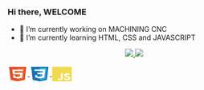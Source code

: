 ### Hi there, WELCOME




- 🔭 I’m currently working on MACHINING CNC
- 🌱 I’m currently learning HTML, CSS and JAVASCRIPT
<div align="center">
  <a href="https://github.com/thierry-chatauan">
  <img height="150em" src="https://github-readme-stats.vercel.app/api?username=thierry-chatauan&show_icons=true&theme=dark&include_all_commits=true&count_private=true"/>
  <img height="150em" src="https://github-readme-stats.vercel.app/api/top-langs/?username=thierry-chatauan&layout=compact&langs_count=7&theme=dark"/>
</div>
  
  
  <div style="display: inline_block"><br>
  <img align="center" alt="HTML" height="30" width="40" src="https://raw.githubusercontent.com/devicons/devicon/master/icons/html5/html5-original.svg">
  <img align="center" alt="CSS" height="30" width="40" src="https://raw.githubusercontent.com/devicons/devicon/master/icons/css3/css3-original.svg">
  <img align="center" alt="Js" height="30" width="40" src="https://raw.githubusercontent.com/devicons/devicon/master/icons/javascript/javascript-plain.svg">
  </div> 
  

  
  

  

  
